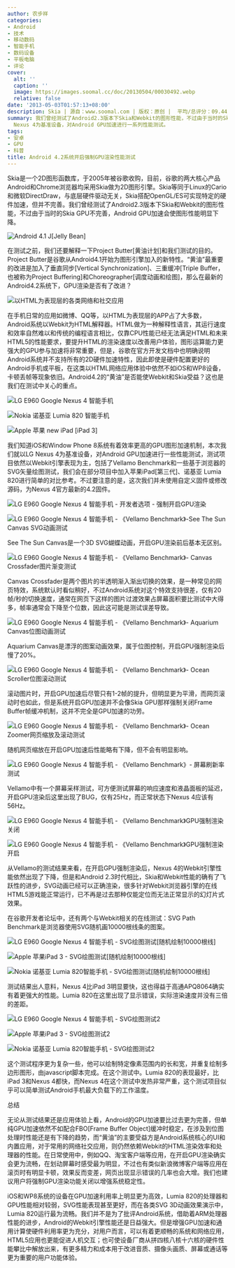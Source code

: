```yaml
---
author: 农步祥
categories:
- Android
- 技术
- 移动数码
- 智能手机
- 数码设备
- 平板电脑
- 评论
cover:
  alt: ''
  caption: ''
  image: https://images.soomal.cc/doc/20130504/00030492.webp
  relative: false
date: '2013-05-03T01:57:13+08:00'
description: Skia | 源自：www.soomal.com | 版权：原创 |  平均/总评分：09.44/576
summary: 我们曾经测试了Android2.3版本下Skia和Webkit的图形性能，不过由于当时的Skia GPU不完善，Android GPU加速会使图形性能明显下降。那么在最新的Android4.2系统下，GPU渲染是否有了改进？“黄油”是否能使Webkit和Skia受益？我们以LG
  Nexus 4为基准设备，对Android GPU加速进行一系列性能测试。
tags:
- 安卓
- GPU
- 科普
title: Android 4.2系统开启强制GPU渲染性能测试
---
```


Skia是一个2D图形函数库，于2005年被谷歌收购，目前，谷歌的两大核心产品Android和Chrome浏览器均采用Skia做为2D图形引擎。Skia等同于Linux的Cario和微软DirectDraw，与底层硬件驱动无关，Skia搭配OpenGL/ES可实现特定的硬件加速，但并不完善。我们曾经测试了Android2.3版本下Skia和Webkit的图形性能，不过由于当时的Skia GPU不完善，Android GPU加速会使图形性能明显下降。



![Android 4.1 J[Jelly Bean]](https://images.soomal.cc/doc/20120630/00020730.webp)



在测试之前，我们还要解释一下Project Butter[黄油计划]和我们测试的目的。Project Butter是谷歌从Android4.1开始为图形引擎加入的新特性。“黄油”最重要的改进是加入了垂直同步[Vertical Synchronization]、三重缓冲[Triple Buffer，也被称为Project Buffering]和Choreographer[调度动画和绘图]，那么在最新的Android4.2系统下，GPU渲染是否有了改进？



![以HTML为表现层的各类网络和社交应用](https://images.soomal.cc/doc/20130503/00030471.webp)



在手机日常的应用如微博、QQ等，以HTML为表现层的APP占了大多数，Android系统以Webkit为HTML解释器。HTML做为一种解释性语言，其运行速度和效率自然难以和传统的编程语言相比，仅靠CPU性能已经无法满足HTML和未来HTML5的性能要求，要提升HTML的渲染速度以改善用户体验，图形运算能力更强大的GPU参与加速将非常重要，但是，谷歌在官方开发文档中也明确说明Android系统并不支持所有的2D硬件加速特性，因此即使是硬件配置更好的Android手机或平板，在这类以HTML网络应用体验中依然不如iOS和WP8设备，卡顿丢帧等现象依旧。Android4.2的“黄油”是否能使Webkit和Skia受益？这也是我们在测试中关心的重点。



![LG E960 Google Nexus 4 智能手机](https://images.soomal.cc/doc/20130321/00028794.webp)



![Nokia 诺基亚 Lumia 820 智能手机](https://images.soomal.cc/doc/20121231/00026221_01.webp)



![Apple 苹果 new iPad [iPad 3]](https://images.soomal.cc/doc/20120320/00017896_01.webp)



我们知道iOS和Window Phone 8系统有着效率更高的GPU图形加速机制，本次我们就以LG Nexus 4为基准设备，对Android GPU加速进行一些性能测试，测试项目依然以Webkit引擎表现为主，包括了Vellamo Benchmark和一些基于浏览器的SVG矢量绘图测试，我们会在部分项目中加入苹果iPad[第三代]、诺基亚 Lumia 820进行简单的对比参考。不过要注意的是，这次我们并未使用自定义固件或修改源码，为Nexus 4官方最新的4.2固件。



![LG E960 Google Nexus 4 智能手机 - 开发者选项 - 强制开启GPU渲染](https://images.soomal.cc/doc/20130407/00029318.webp)



![LG E960 Google Nexus 4 智能手机 - 《Vellamo Benchmark》-See The Sun Canvas SVG动画测试](https://images.soomal.cc/doc/20130503/00030465.webp)



See The Sun Canvas是一个3D SVG蝴蝶动画，开启GPU渲染前后基本无区别。







![LG E960 Google Nexus 4 智能手机 - 《Vellamo Benchmark》- Canvas Crossfader图片渐变测试](https://images.soomal.cc/doc/20130503/00030466.webp)



Canvas Crossfader是两个图片的半透明渐入渐出切换的效果，是一种常见的网页特效，系统默认时看似稍好，不过Android系统对这个特效支持很差，仅有20帧/秒的切换速度，通常在网页下这样的图片过渡效果占屏幕面积要比测试中大得多，帧率通常会下降至个位数，因此这可能是测试误差导致。







![LG E960 Google Nexus 4 智能手机 - 《Vellamo Benchmark》- Aquarium Canvas位图动画测试](https://images.soomal.cc/doc/20130503/00030467.webp)



Aquarium Canvas是漂浮的图案动画效果，属于位图控制，开启GPU强制渲染后慢了20%。







![LG E960 Google Nexus 4 智能手机 - 《Vellamo Benchmark》- Ocean Scroller位图滚动测试](https://images.soomal.cc/doc/20130503/00030468.webp)



滚动图片时，开启GPU加速后尽管只有1-2帧的提升，但明显更为平滑，而网页滚动时也如此，但是系统开启GPU加速并不会像Skia GPU那样强制关闭Frame Buffer帧缓冲机制，这并不完全是GPU加速的功劳。







![LG E960 Google Nexus 4 智能手机 - 《Vellamo Benchmark》- Ocean Zoomer网页缩放及滚动测试](https://images.soomal.cc/doc/20130503/00030469.webp)



随机网页缩放在开启GPU加速后性能略有下降，但不会有明显影响。







![LG E960 Google Nexus 4 智能手机 - 《Vellamo Benchmark》- 屏幕刷新率测试](https://images.soomal.cc/doc/20130503/00030470.webp)



Vellamo中有一个屏幕采样测试，可方便测试屏幕的响应速度和液晶面板的延迟，开启GPU渲染后这里出现了BUG，仅有25Hz，而正常状态下Nexus 4应该有56Hz。



![LG E960 Google Nexus 4 智能手机 - 《Vellamo Benchmark》GPU强制渲染关闭](https://images.soomal.cc/doc/20130503/00030472_01.webp)



![LG E960 Google Nexus 4 智能手机 - 《Vellamo Benchmark》GPU强制渲染开启](https://images.soomal.cc/doc/20130503/00030473_01.webp)



从Vellamo的测试结果来看，在开启GPU强制渲染后，Nexus 4的Webkit引擎性能依然出现了下降，但是和Android 2.3时代相比，Skia和Webkit性能的确有了飞跃性的进步，SVG动画已经可以正确渲染，很多针对Webkit浏览器引擎的在线HTML5游戏能正常运行，已不再是过去那种仅能定位而无法正常显示的幻灯片式效果。







在谷歌开发者论坛中，还有两个与Webkit相关的在线测试：SVG Path Benchmark是浏览器使用SVG随机画10000根线条的图案。







![LG E960 Google Nexus 4 智能手机 - SVG绘图测试[随机绘制10000根线]](https://images.soomal.cc/doc/20130503/00030474.webp)



![Apple 苹果iPad 3 - SVG绘图测试[随机绘制10000根线]](https://images.soomal.cc/doc/20130503/00030475_01.webp)



![Nokia 诺基亚 Lumia 820智能手机 - SVG绘图测试[随机绘制10000根线]](https://images.soomal.cc/doc/20130503/00030476_01.webp)



测试结果出人意料，Nexus 4比iPad 3明显要快，这也得益于高通APQ8064确实有着更强大的性能。Lumia 820在这里出现了显示错误，实际渲染速度并没有三倍的差距。







![LG E960 Google Nexus 4 智能手机 - SVG绘图测试2](https://images.soomal.cc/doc/20130503/00030477.webp)



![Apple 苹果iPad 3 - SVG绘图测试2](https://images.soomal.cc/doc/20130503/00030478_01.webp)



![Nokia 诺基亚 Lumia 820智能手机 - SVG绘图测试2](https://images.soomal.cc/doc/20130503/00030479_01.webp)



这个测试程序更为复杂一些，他可以绘制特定像素范围内的长和宽，并重复绘制多边形图形，由javascript脚本完成。在这个测试中。Lumia 820的表现最好，比iPad 3和Nexus 4都快，而Nexus 4在这个测试中发热非常严重，这个测试项目似乎可以简单测试Android手机最大负载下的工作温度。







总结



无论从测试结果还是应用体验上看，Android的GPU加速要比过去更为完善，但单纯GPU加速依然不如配合FBO[Frame Buffer Object]缓冲时稳定，在涉及到位图处理时性能还是有下降的趋势，而“黄油”的主要受益方是Android系统核心的UI和内置应用，对于常用的网络社交应用，则仍然依赖Webkit的HTML渲染效率和处理器的性能。在日常使用中，例如QQ、淘宝客户端等应用，在开启GPU渲染确实会更为流畅，在划动屏幕时感受最为明显，不过也有类似新浪微博客户端等应用在滚页时有明显卡顿，效果反而变差，网页出现显示错误的几率也会大增。我们也建议用户将强制GPU渲染功能关闭以增强系统稳定性。



iOS和WP8系统的设备在GPU加速利用率上明显更为高效，Lumia 820的处理器和GPU性能相对较弱，SVG性能表现甚至更好，而在各类SVG 3D动画效果演示中，Lumia 820运行最为流畅。我们并不是为了批评Android系统，借助着ARM处理器性能的进步，Android的Webkit引擎性能还是日益强大。但是增强GPU加速和通用计算使硬件利用率更为充分，对用户而言，可以有着更顺畅的系统和网络应用，HTML5应用也更能促进人机交互；也可使设备厂商从拼四核八核十六核的硬件性能攀比中解放出来，有更多精力和成本用于改进音质、摄像头画质、屏幕或通话等更为重要的用户功能体验。